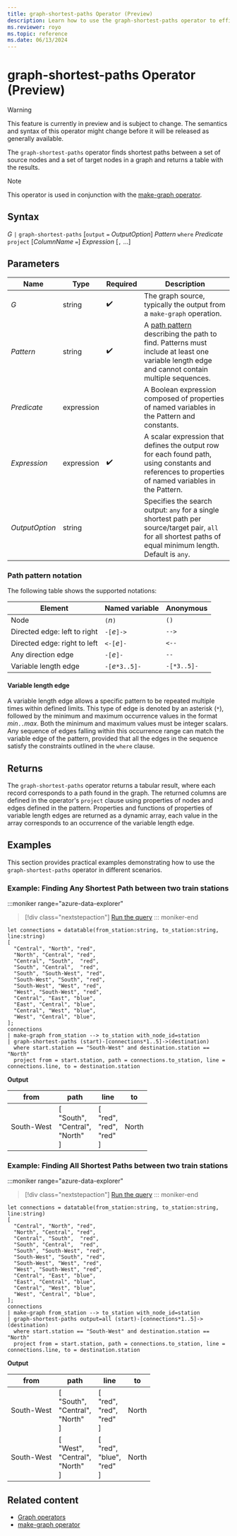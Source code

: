 ```yaml
---
title: graph-shortest-paths Operator (Preview)
description: Learn how to use the graph-shortest-paths operator to efficiently find the shortest paths from a given set of source nodes to a set of target nodes within a graph
ms.reviewer: royo
ms.topic: reference
ms.date: 06/13/2024
---
```


# graph-shortest-paths Operator (Preview)

> [!WARNING]
> This feature is currently in preview and is subject to change. The semantics and syntax of this operator might change before it will be released as generally available.

The `graph-shortest-paths` operator finds shortest paths between a set of source nodes and a set of target nodes in a graph and returns a table with the results.

> [!NOTE]
> This operator is used in conjunction with the [make-graph operator](make-graph-operator.md).

## Syntax

*G* `|` `graph-shortest-paths` [`output` `=` *OutputOption*] *Pattern* `where` *Predicate* `project` [*ColumnName* `=`] *Expression* [`,` ...]

## Parameters

| Name          | Type        | Required | Description                                                                                                           |
|---------------|-------------|----------|-----------------------------------------------------------------------------------------------------------------------|
| *G*           | string      | ✔️       | The graph source, typically the output from a `make-graph` operation.                                                 |
| *Pattern*     | string      | ✔️       | A [path pattern](#path-pattern-notation) describing the path to find. Patterns must include at least one variable length edge and cannot contain multiple sequences. |
| *Predicate*   | expression  |          | A Boolean expression composed of properties of named variables in the Pattern and constants.                          |
| *Expression*  | expression  | ✔️       | A scalar expression that defines the output row for each found path, using constants and references to properties of named variables in the Pattern. |
| *OutputOption*| string      |          | Specifies the search output: `any` for a single shortest path per source/target pair, `all` for all shortest paths of equal minimum length. Default is `any`. |

### Path pattern notation

The following table shows the supported notations:

| Element                  | Named variable | Anonymous |
|--------------------------|----------------|-----------|
| Node                     | `(`*n*`)`      | `()`      |
| Directed edge: left to right | `-[`*e*`]->` | `-->`     |
| Directed edge: right to left | `<-[`*e*`]-` | `<--`     |
| Any direction edge       | `-[`*e*`]-`    | `--`      |
| Variable length edge     | `-[`*e*`*3..5]-` | `-[*3..5]-` |

#### Variable length edge

A variable length edge allows a specific pattern to be repeated multiple times within defined limits. This type of edge is denoted by an asterisk (`*`), followed by the minimum and maximum occurrence values in the format *min*`..`*max*. Both the minimum and maximum values must be integer scalars. Any sequence of edges falling within this occurrence range can match the variable edge of the pattern, provided that all the edges in the sequence satisfy the constraints outlined in the `where` clause.

## Returns

The `graph-shortest-paths` operator returns a tabular result, where each record corresponds to a path found in the graph. The returned columns are defined in the operator's `project` clause using properties of nodes and edges defined in the pattern. Properties and functions of properties of variable length edges are returned as a dynamic array, each value in the array corresponds to an occurrence of the variable length edge.

## Examples

This section provides practical examples demonstrating how to use the `graph-shortest-paths` operator in different scenarios.

### Example: Finding Any Shortest Path between two train stations

:::moniker range="azure-data-explorer"
> [!div class="nextstepaction"]
> <a href="https://dataexplorer.azure.com/clusters/help/databases/Samples?query=H4sIAAAAAAAAA3VSPW%2FDIBDd%2FStOnuzKWOrQpZWzVF27dOgQRRYJNJA6YAFRlv74HjhOjziVF3gf9w7fDTLAzhojd0Fb46EDwQN%2B20FWX84ee483ZJ59cNrsGwh2AQ3ayMulhmINBUD5Kk1wfCgbKN%2BtCyoenBRlE8krQlSJvLV%2B2FMSUnrGiO4unQ7sU%2FqQl8%2Fxq%2Fw%2FwbJAZr0TQPp%2F4xO5HU7yws4QURGWoHPhiaXBC2uxeYGCTrH4gSP%2Flmzv%2BKiAzhEYW5EZwlkH1RsrZK9FdwHRnYzMKxwUhrKRB%2BWhQt6Fmq1J1MNj2z5t2KoSqNMm%2BWts9qykk5AM7ZzVddlPA24EEFumm1YEC43OHjArPQK3M6vYQGwMUdJQ%2B%2Fe4aTNv6AjFLY6bvsz%2BBe1b5s0PAwAA" target="_blank">Run the query</a>
::: moniker-end

```kusto
let connections = datatable(from_station:string, to_station:string, line:string) 
[ 
  "Central", "North", "red",
  "North", "Central", "red", 
  "Central", "South",  "red", 
  "South", "Central",  "red", 
  "South", "South-West", "red", 
  "South-West", "South", "red", 
  "South-West", "West", "red", 
  "West", "South-West", "red", 
  "Central", "East", "blue", 
  "East", "Central", "blue", 
  "Central", "West", "blue",
  "West", "Central", "blue",
]; 
connections 
| make-graph from_station --> to_station with_node_id=station
| graph-shortest-paths (start)-[connections*1..5]->(destination)
  where start.station == "South-West" and destination.station == "North"
  project from = start.station, path = connections.to_station, line = connections.line, to = destination.station
```

**Output**

|from|path|line|to|
|---|---|---|---|
|South-West|[<br>  "South",<br>  "Central",<br>  "North"<br>]|[<br>  "red",<br>  "red",<br>  "red"<br>]|North|

### Example: Finding All Shortest Paths between two train stations

:::moniker range="azure-data-explorer"
> [!div class="nextstepaction"]
> <a href="https://dataexplorer.azure.com/clusters/help/databases/Samples?query=H4sIAAAAAAAAA3VSPW%2BDMBDd%2BRUnJqgwUocurchSde3SoUMUISdcY1LHRsYoS398zwbSI6Risd%2FHvTN3Gj0crDF48K01PVTQSE%2FfXmP25ey57ulGzHPvXWuOBXi7gnRrcLrkkGwhAUhf0XgndVpA%2Bm6dV%2BHgsEmLQF4RporkrfXDDlHI6Rljurt0PIhP7P2y%2FBK%2Fyv8TrAssrHcCWP9vciT3esCJnSGmYixD58Ijy4NX1mT3AgmfYvIDZ%2FmN4uhkp4DPEYTYsBnCpfWqNrbBum2qCSR3NIpe0aAoVHTSqx7ovd3gK6k1ZCR1PhdblvrwWJZPO7HJGrK0JpbKqe%2BLQocQDeUcW1WL%2FwfSNMBsC924LVSoc%2FZEWfE9tKiLigWEHgllDZV%2F7xyX9IYOUFjosPTr7F%2FiorS0GgMAAA%3D%3D" target="_blank">Run the query</a>
::: moniker-end

```kusto
let connections = datatable(from_station:string, to_station:string, line:string) 
[ 
  "Central", "North", "red",
  "North", "Central", "red", 
  "Central", "South",  "red", 
  "South", "Central",  "red", 
  "South", "South-West", "red", 
  "South-West", "South", "red", 
  "South-West", "West", "red", 
  "West", "South-West", "red", 
  "Central", "East", "blue", 
  "East", "Central", "blue", 
  "Central", "West", "blue",
  "West", "Central", "blue",
]; 
connections 
| make-graph from_station --> to_station with_node_id=station
| graph-shortest-paths output=all (start)-[connections*1..5]->(destination)
  where start.station == "South-West" and destination.station == "North"
  project from = start.station, path = connections.to_station, line = connections.line, to = destination.station
```

**Output**

|from|path|line|to|
|---|---|---|---|
|South-West|[<br>  "South",<br>  "Central",<br>  "North"<br>]|[<br>  "red",<br>  "red",<br>  "red"<br>]|North|
|South-West|[<br>  "West",<br>  "Central",<br>  "North"<br>]|[<br>  "red",<br>  "blue",<br>  "red"<br>]|North|

## Related content

* [Graph operators](graph-operators.md)
* [make-graph operator](make-graph-operator.md)
